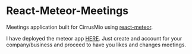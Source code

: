 # React-Meteor-Meetings

Meetings application built for CirrusMio using [react-meteor][react-meteor].

I have deployed the meteor app [HERE][meteor-likes-and-changes]. Just create and account for your company/business and proceed to have you likes and changes meetings.

[meteor-likes-and-changes]: http://likes-and-changes.meteor.com/
[react-meteor]: https://github.com/reactjs/react-meteor
